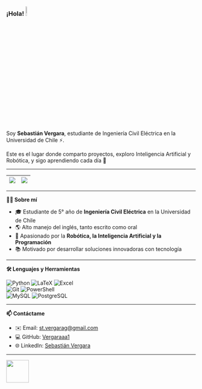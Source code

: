 ﻿### ¡Hola! <a href="https://www.uchile.cl/"><img src="https://media.tenor.com/PbPvnN7k5VgAAAAC/sebastian-built-different-tom-cruise.gif" width="8%"></a>  
Soy **Sebastián Vergara**, estudiante de Ingeniería Civil Eléctrica en la Universidad de Chile ⚡.  

Este es el lugar donde comparto proyectos, exploro Inteligencia Artificial y Robótica, y sigo aprendiendo cada día 🚀  

---

| <a href="https://github.com/Vergaraaa1"> <img align="center" src="https://github-readme-stats.vercel.app/api/top-langs/?username=Vergaraaa1&layout=compact&langs_count=8&hide_border=true&role=OWNER,COLLABORATOR" /></a> | <a href="https://github.com/Vergaraaa1"> <img align="center" src="https://github-readme-stats.vercel.app/api/?username=Vergaraaa1&show_icons=true&count_private=true&hide_border=true&role=OWNER,COLLABORATOR" /></a> |
| ------------- | ------------- |

---

**👨‍💻 Sobre mí**
- 🎓 Estudiante de 5° año de **Ingeniería Civil Eléctrica** en la Universidad de Chile   
- 🌎 Alto manejo del inglés, tanto escrito como oral  
- 🤖 Apasionado por la **Robótica, la Inteligencia Artificial y la Programación**  
- 📚 Motivado por desarrollar soluciones innovadoras con tecnología  

---

**🛠️ Lenguajes y Herramientas**

![Python](https://img.shields.io/badge/-Python-%233776AB?style=flat&logo=python&logoColor=ffffff)
![LaTeX](https://img.shields.io/badge/-LaTeX-%23008080?style=flat&logo=latex&logoColor=ffffff)
![Excel](https://img.shields.io/badge/-Excel-%23217346?style=flat&logo=microsoftexcel&logoColor=ffffff)  
![Git](https://img.shields.io/badge/-Git-%23ED5A47?style=flat&logo=git&logoColor=ffffff)
![PowerShell](https://img.shields.io/badge/-PowerShell-%235391FE?style=flat&logo=powershell&logoColor=ffffff)  
![MySQL](https://img.shields.io/badge/-MySQL-%234479A1?style=flat&logo=mysql&logoColor=ffffff)
![PostgreSQL](https://img.shields.io/badge/-PostgreSQL-%234169E1?style=flat&logo=postgresql&logoColor=ffffff)

---

**📫 Contáctame**
- ✉️ Email: [st.vergarag@gmail.com](mailto:st.vergarag@gmail.com)  
- 💻 GitHub: [Vergaraaa1](https://github.com/Vergaraaa1)  
- 🌐 LinkedIn: [Sebastián Vergara](https://www.linkedin.com/in/sebastian-vergara-garnham-6407032a6/)  

---

<img src="https://tenor.com/es-US/view/savuz-shrug-gif-26269272" width="60">  

